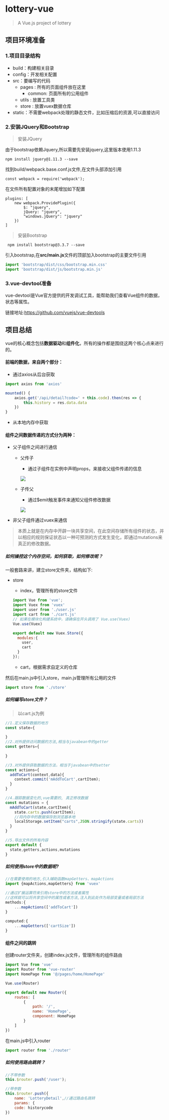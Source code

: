 # lottery-vue

> A Vue.js project of lottery

## 项目环境准备

### 1.项目目录结构

- build：构建相关目录
- config：开发相关配置
- src：要编写的代码
  - pages : 所有的页面组件放在这里
    - common: 页面所有的公用组件
  - utils : 放置工具类
  - store : 放置vuex数据仓库
- static：不需要webpack处理的静态文件，比如压缩后的资源,可以直接访问

### 2.安装JQuery和Bootstrap

> 安装JQuery

由于bootstrap依赖Jquery,所以需要先安装jquery,这里版本使用1.11.3

```shell
npm install jquery@1.11.3 --save
```

找到build/webpack.base.conf.js文件,在文件头部添加引用

```shell
const webpack = require('webpack');
```

在文件所有配置对象的末尾增加如下配置

```shell
plugins: [
    new webpack.ProvidePlugin({
        $: "jquery",
        jQuery: "jquery",
        "windows.jQuery": "jquery"
    })
]
```

> 安装Bootstrap

```shell
 npm install bootstrap@3.3.7 --save
```

引入bootstrap,在**src/main.js**文件的顶部加入bootstrap的主要文件引用

```js
import 'bootstrap/dist/css/bootstrap.min.css'
import 'bootstrap/dist/js/bootstrap.min.js'
```

### 3.vue-devtool准备

vue-devtool是Vue官方提供的开发调试工具，能帮助我们查看Vue组件的数据，状态等属性。

链接地址:https://github.com/vuejs/vue-devtools

## 项目总结

vue的核心概念包括**数据驱动**和**组件化**，所有的操作都是围绕这两个核心点来进行的。

#### 前端的数据，来自两个部分：

- 通过axios从后台获取

```js
import axios from 'axios'

mounted() {
    axios.get('/api/detail?code=' + this.code).then(res => {
        this.history = res.data.data
    })
}
```

- 从本地内存中获取

#### 组件之间数据传递的方式分为两种：

- 父子组件之间进行通信

  - 父传子

    - 通过子组件在实例中声明props，来接收父组件传递的信息

    ![](src/assets/img/父传子.png)

    

  - 子传父

    - 通过$emit触发事件来通知父组件修改数据

    ![](src/assets/img/子传父.png)

- 非父子组件通过vuex来通信

> 本质上就是在内存中开辟一块共享空间，在此空间存储所有组件的状态，并以相应的规则保证状态以一种可预测的方式发生变化，即通过mutations来真正的修改数据。

##### 如何操控这个内存空间，如何获取，如何修改呢？

一般套路来讲，建立store文件夹，结构如下:

- store

  - index，管理所有的store文件

  ```js
  import Vue from 'vue';
  import Vuex from 'vuex'
  import user from './user.js'
  import cart from './cart.js'
  // 如果在模块化构建系统中，请确保在开头调用了 Vue.use(Vuex)
  Vue.use(Vuex)
  
  export default new Vuex.Store({
    modules:{
      user,
      cart
    }
  });
  ```

  - cart，根据需求自定义的仓库

然后在main.js中引入store，main.js管理所有公用的文件

```js
import store from './store'
```

##### 如何编写store文件？

> 以cart.js为例

```js
//1.定义保存数据的地方
const state={
  
}
//2.对外提供访问数据的方法,相当与javabean中的getter
const getters={
  
}

//3.对外提供获取数据的方法，相当于javabean中的setter
const actions={
  addToCart(context,data){
    context.commit('mAddToCart',cartItem);
  }
}

//4.跟踪数据变化的,vue需要的, 真正修改数据
const mutations = {
  mAddToCart(state,cartItem){
    state.carts.push(cartItem);
    //将内存中的数据保存到浏览器本地
    localStorage.setItem("carts",JSON.stringify(state.carts))
  }
}

//5.导出文件的所有内容
export default {
  state,getters,actions,mutations
}
```

##### 如何使用store中的数据呢?

```js
//在需要使用的地方,引入辅助函数mapGetters、mapActions
import {mapActions,mapGetters} from 'vuex'

//通过扩展运算符来引用store中的方法或者属性
//这样就可以将共享空间中的属性或者方法,注入到此处作为局部变量或者局部方法
methods:{
    ...mapActions(['addToCart'])
}
          
computed:{
    ...mapGetters(['cartSize'])
}
```

#### 组件之间的跳转

创建router文件夹，创建index.js文件，管理所有的组件路由

```js
import Vue from 'vue'
import Router from 'vue-router'
import HomePage from '@/pages/home/HomePage'

Vue.use(Router)

export default new Router({
	routes: [
        {
            path: '/',
            name: 'HomePage',
            component: HomePage
        }
    ]
})
```

在main.js中引入router

```js
import router from './router'
```

##### 如何使用路由跳转？

```js
//不带参数
this.$router.push('/user');

//带参数
this.$router.push({
    name: 'LotteryDetail',//通过路由名跳转
    params: {
    code: historycode
})
```
